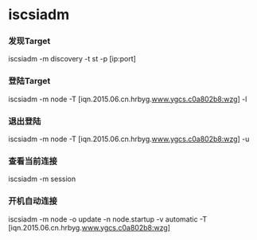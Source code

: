# iscsiadm

### 发现Target

iscsiadm -m discovery -t st -p \[ip:port]

### 登陆Target

iscsiadm -m node -T \[iqn.2015.06.cn.hrbyg.www.ygcs.c0a802b8:wzg] -l

### 退出登陆

iscsiadm -m node -T \[iqn.2015.06.cn.hrbyg.www.ygcs.c0a802b8:wzg] -u

### 查看当前连接

iscsiadm -m session

### 开机自动连接

iscsiadm -m node -o update -n node.startup -v automatic -T  \[iqn.2015.06.cn.hrbyg.www.ygcs.c0a802b8:wzg]
